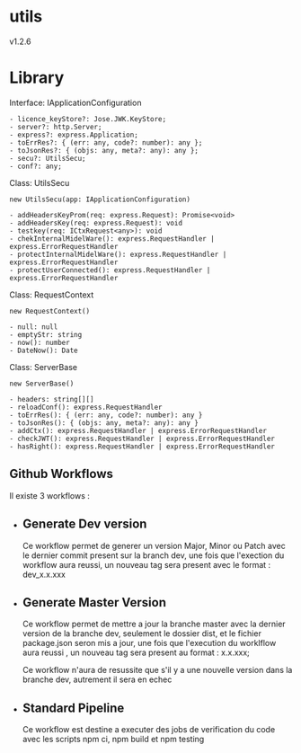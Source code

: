 # utils

v1.2.6

# Library

Interface: IApplicationConfiguration

```
- licence_keyStore?: Jose.JWK.KeyStore;
- server?: http.Server;
- express?: express.Application;
- toErrRes?: { (err: any, code?: number): any };
- toJsonRes?: { (objs: any, meta?: any): any };
- secu?: UtilsSecu;
- conf?: any;
```

Class: UtilsSecu

```
new UtilsSecu(app: IApplicationConfiguration)

- addHeadersKeyProm(req: express.Request): Promise<void>
- addHeadersKey(req: express.Request): void
- testkey(req: ICtxRequest<any>): void
- chekInternalMidelWare(): express.RequestHandler | express.ErrorRequestHandler
- protectInternalMidelWare(): express.RequestHandler | express.ErrorRequestHandler
- protectUserConnected(): express.RequestHandler | express.ErrorRequestHandler
```

Class: RequestContext

```
new RequestContext()

- null: null
- emptyStr: string
- now(): number
- DateNow(): Date
```

Class: ServerBase

```
new ServerBase()

- headers: string[][]
- reloadConf(): express.RequestHandler
- toErrRes(): { (err: any, code?: number): any }
- toJsonRes(): { (objs: any, meta?: any): any }
- addCtx(): express.RequestHandler | express.ErrorRequestHandler
- checkJWT(): express.RequestHandler | express.ErrorRequestHandler
- hasRight(): express.RequestHandler | express.ErrorRequestHandler
```

## Github Workflows

Il existe 3 workflows :

- ## Generate Dev version
  Ce workflow permet de generer un version Major, Minor ou Patch avec le dernier commit present sur la branch dev, une fois que l'exection du workflow aura reussi, un nouveau tag sera present avec le format : dev_x.x.xxx
- ## Generate Master Version

  Ce workflow permet de mettre a jour la branche master avec la dernier version de la branche dev, seulement le dossier dist, et le fichier package.json seron mis a jour, une fois que l'execution du worklflow aura reussi , un nouveau tag sera present au format : x.x.xxx;

  Ce workflow n'aura de resussite que s'il y a une nouvelle version dans la branche dev, autrement il sera en echec

- ## Standard Pipeline
  Ce workflow est destine a executer des jobs de verification du code avec les scripts npm ci, npm build et npm testing
